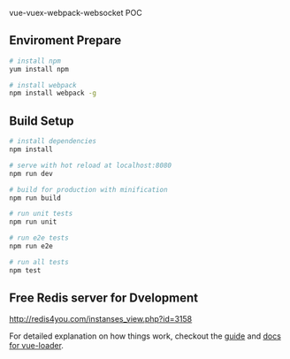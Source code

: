 vue-vuex-webpack-websocket POC

## Enviroment Prepare

``` bash
# install npm
yum install npm 

# install webpack
npm install webpack -g
```

## Build Setup

``` bash
# install dependencies
npm install

# serve with hot reload at localhost:8080
npm run dev

# build for production with minification
npm run build

# run unit tests
npm run unit

# run e2e tests
npm run e2e

# run all tests
npm test
```

## Free Redis server for Dvelopment
http://redis4you.com/instanses_view.php?id=3158

For detailed explanation on how things work, checkout the [guide](http://vuejs-templates.github.io/webpack/) and [docs for vue-loader](http://vuejs.github.io/vue-loader).
